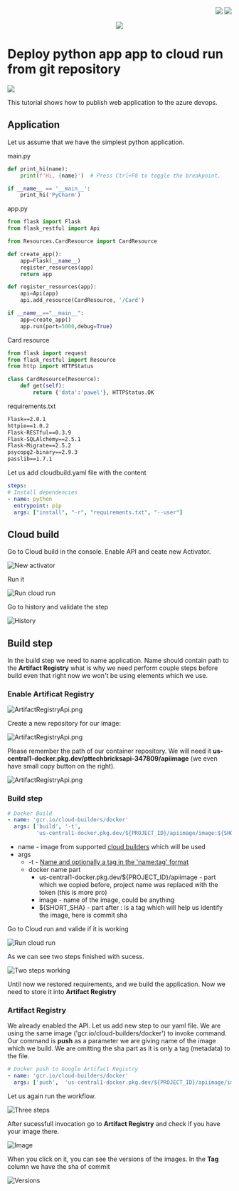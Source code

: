 <!--Category:Article,Azure--> 
 <p align="right">
    <a href="http://productivitytools.tech/"><img src="Images/Header/ProductivityTools_green_40px_2.png" /><a> 
    <a href="https://github.com/pwujczyk/ProductivityTools.Articles"><img src="Images/Header/Github_border_40px.png" /></a>
</p>
<p align="center">
    <a href="http://productivitytools.tech/">
        <img src='Images/Header/LogoTitle_green_500px.png' />
    </a>
</p>

# Deploy python app app to cloud run from git repository

<!--og-image-->
![](Images/Deploy.jpg)

This tutorial shows how to publish web application to the azure devops.

<!--more-->

## Application

Let us assume that we have the simplest python application.

main.py
```python
def print_hi(name):
    print(f'Hi, {name}')  # Press Ctrl+F8 to toggle the breakpoint.

if __name__ == '__main__':
    print_hi('PyCharm')
```
app.py
```python
from flask import Flask
from flask_restful import Api

from Resources.CardResource import CardResource

def create_app():
    app=Flask(__name__)
    register_resources(app)
    return app

def register_resources(app):
    api=Api(app)
    api.add_resource(CardResource, '/Card')

if __name__=="__main__":
    app=create_app()
    app.run(port=5000,debug=True)
```
Card resource
```python
from flask import request
from flask_restful import Resource
from http import HTTPStatus

class CardResource(Resource):
    def get(self):
        return {'data':'pawel'}, HTTPStatus.OK
```

requirements.txt
```txt
Flask==2.0.1
httpie==1.0.2
Flask-RESTful==0.3.9
Flask-SQLAlchemy==2.5.1
Flask-Migrate==2.5.2
psycopg2-binary==2.9.3
passlib==1.7.1
```

Let us add cloudbuild.yaml file with the content

```yml
steps:
# Install dependencies
- name: python
  entrypoint: pip
  args: ["install", "-r", "requirements.txt", "--user"]
```

## Cloud build
Go to Cloud build in the console. Enable API and ceate new Activator.

![New activator](Images/NewActivator.png)

Run it

![Run cloud run](Images/RunCloudBuild.png)


Go to history and validate the step

![History](Images/History.png)

## Build step

In the build step we need to name application. Name should contain path to the **Artifact Registry** what is why we need perform couple steps before build even that right now we won't be using elements which we use.

### Enable Artificat Registry

![ArtifactRegistryApi.png](Images/ArtifactRegistryApi.png)

Create a new repository for our image:


![ArtifactRegistryApi.png](Images/CreateRepository.png)

Please remember the path of our container repository. We will need it **us-central1-docker.pkg.dev/pttechbricksapi-347809/apiimage** (we even have small copy button on the right).

![ArtifactRegistryApi.png](Images/ApiImageRepository.png)

### Build step

```yml
# Docker Build
- name: 'gcr.io/cloud-builders/docker'
  args: ['build', '-t',
         'us-central1-docker.pkg.dev/${PROJECT_ID}/apiimage/image:${SHORT_SHA}', '.']
```
- name - image from supported [cloud builders](https://github.com/GoogleCloudPlatform/cloud-builders) which will be used
- args
  - -t - [Name and optionally a tag in the 'name:tag' format](https://docs.docker.com/engine/reference/commandline/build/)
  - docker name part 
    - us-central1-docker.pkg.dev/${PROJECT_ID}/apiimage - part which we copied before, project name was replaced with the token (this is more pro)
    - image - name of the image, could be anything
    - ${SHORT_SHA} - part after : is a tag which will help us identify the image, here is commit sha

Go to Cloud run and valide if it is working

![Run cloud run](Images/RunCloudBuild.png)

As we can see two steps finished with sucess.

![Two steps working](Images/TwoSteps.png)

Until now we restored requirements, and we build the application. Now we need to store it into **Artifact Registry**

### Artifact Registry

We already enabled the API. Let us add new step to our yaml file. We are using the same image ('gcr.io/cloud-builders/docker') to invoke command. Our command is **push** as a parameter we are giving name of the image which we build. We are omitting the sha part as it is only a tag (metadata) to the file.
 
```yaml
# Docker push to Google Artifact Registry
- name: 'gcr.io/cloud-builders/docker'
  args: ['push',  'us-central1-docker.pkg.dev/${PROJECT_ID}/apiimage/image']
```

Let us again run the workflow. 

![Three steps](Images/threesteps.png)

After sucessfull invocation go to **Artifact Registry** and check if you have your image there.

![Image](Images/Image.png)

When you click on it, you can see the versions of the images. In the **Tag** column we have the sha of commit

![Versions](Images/Versions.png)